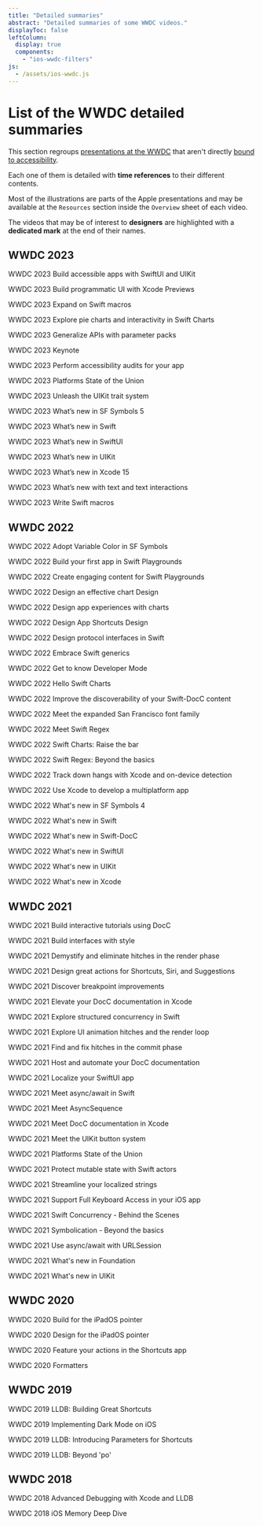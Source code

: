 ```yaml
---
title: "Detailed summaries"
abstract: "Detailed summaries of some WWDC videos."
displayToc: false
leftColumn:
  display: true
  components: 
    - "ios-wwdc-filters"
js:
  - /assets/ios-wwdc.js
---
```


# List of the WWDC detailed summaries

This section regroups [presentations at the WWDC](https://developer.apple.com/videos/all-videos/) that aren't directly [bound to accessibility](../).

Each one of them is detailed with **time references** to their different contents.

Most of the illustrations are parts of the Apple presentations and may be available at the `Resources` section inside the `Overview` sheet of each video.

The videos that may be of interest to **designers** are highlighted with a **dedicated mark** at the end of their names.

<section id="refTests"></section>

<section class="visually-hidden" id="wwdcTests" aria-hidden="true">
   <h2  id="hhwwdc2023" class="pt-5">WWDC 2023</h2>
   <p id="hwwdc73">WWDC 2023 Build accessible apps with SwiftUI and UIKit</p>
   <p id="hwwdc72">WWDC 2023 Build programmatic UI with Xcode Previews</p>
   <p id="hwwdc71">WWDC 2023 Expand on Swift macros</p>
   <p id="hwwdc70">WWDC 2023 Explore pie charts and interactivity in Swift Charts</p>
   <p id="hwwdc69">WWDC 2023 Generalize APIs with parameter packs</p>
   <p id="hwwdc68">WWDC 2023 Keynote</p>
   <p id="hwwdc67">WWDC 2023 Perform accessibility audits for your app</p>
   <p id="hwwdc66">WWDC 2023 Platforms State of the Union</p>
   <p id="hwwdc65">WWDC 2023 Unleash the UIKit trait system</p>
   <p id="hwwdc64">WWDC 2023 What’s new in SF Symbols 5</p>
   <p id="hwwdc63">WWDC 2023 What’s new in Swift</p>
   <p id="hwwdc62">WWDC 2023 What’s new in SwiftUI</p>
   <p id="hwwdc61">WWDC 2023 What’s new in UIKit</p>
   <p id="hwwdc60">WWDC 2023 What’s new in Xcode 15</p>
   <p id="hwwdc59">WWDC 2023 What’s new with text and text interactions</p>
   <p id="hwwdc58">WWDC 2023 Write Swift macros</p>
   <h2 id="hhwwdc2022" class="pt-5">WWDC 2022</h2>
   <p id="hwwdc57">WWDC 2022 Adopt Variable Color in SF Symbols</p>
   <p id="hwwdc56">WWDC 2022 Build your first app in Swift Playgrounds</p>
   <p id="hwwdc55">WWDC 2022 Create engaging content for Swift Playgrounds</p>
   <p id="hwwdc54">WWDC 2022 Design an effective chart Design</p>
   <p id="hwwdc53">WWDC 2022 Design app experiences with charts</p>
   <p id="hwwdc52">WWDC 2022 Design App Shortcuts Design</p>
   <p id="hwwdc51">WWDC 2022 Design protocol interfaces in Swift</p>
   <p id="hwwdc50">WWDC 2022 Embrace Swift generics</p>
   <p id="hwwdc49">WWDC 2022 Get to know Developer Mode</p>
   <p id="hwwdc48">WWDC 2022 Hello Swift Charts</p>
   <p id="hwwdc47">WWDC 2022 Improve the discoverability of your Swift-DocC content</p>
   <p id="hwwdc46">WWDC 2022 Meet the expanded San Francisco font family</p>
   <p id="hwwdc45">WWDC 2022 Meet Swift Regex</p>
   <p id="hwwdc44">WWDC 2022 Swift Charts: Raise the bar</p>
   <p id="hwwdc43">WWDC 2022 Swift Regex: Beyond the basics</p>
   <p id="hwwdc42">WWDC 2022 Track down hangs with Xcode and on-device detection</p>
   <p id="hwwdc41">WWDC 2022 Use Xcode to develop a multiplatform app</p>
   <p id="hwwdc40">WWDC 2022 What's new in SF Symbols 4</p>
   <p id="hwwdc39">WWDC 2022 What's new in Swift</p>
   <p id="hwwdc38">WWDC 2022 What's new in Swift-DocC</p>
   <p id="hwwdc37">WWDC 2022 What's new in SwiftUI</p>
   <p id="hwwdc36">WWDC 2022 What's new in UIKit</p>
   <p id="hwwdc35">WWDC 2022 What's new in Xcode</p>
   <h2 id="hhwwdc2021" class="pt-5">WWDC 2021</h2>
   <p id="hwwdc34">WWDC 2021 Build interactive tutorials using DocC</p>
   <p id="hwwdc33">WWDC 2021 Build interfaces with style</p>
   <p id="hwwdc32">WWDC 2021 Demystify and eliminate hitches in the render phase</p>
   <p id="hwwdc31">WWDC 2021 Design great actions for Shortcuts, Siri, and Suggestions</p>
   <p id="hwwdc30">WWDC 2021 Discover breakpoint improvements</p>
   <p id="hwwdc29">WWDC 2021 Elevate your DocC documentation in Xcode</p>
   <p id="hwwdc28">WWDC 2021 Explore structured concurrency in Swift</p>
   <p id="hwwdc27">WWDC 2021 Explore UI animation hitches and the render loop</p>
   <p id="hwwdc26">WWDC 2021 Find and fix hitches in the commit phase</p>
   <p id="hwwdc25">WWDC 2021 Host and automate your DocC documentation</p>
   <p id="hwwdc24">WWDC 2021 Localize your SwiftUI app</p>
   <p id="hwwdc23">WWDC 2021 Meet async/await in Swift</p>
   <p id="hwwdc22">WWDC 2021 Meet AsyncSequence</p>
   <p id="hwwdc21">WWDC 2021 Meet DocC documentation in Xcode</p>
   <p id="hwwdc20">WWDC 2021 Meet the UIKit button system</p>
   <p id="hwwdc19">WWDC 2021 Platforms State of the Union</p>
   <p id="hwwdc18">WWDC 2021 Protect mutable state with Swift actors</p>
   <p id="hwwdc17">WWDC 2021 Streamline your localized strings</p>
   <p id="hwwdc16">WWDC 2021 Support Full Keyboard Access in your iOS app</p>
   <p id="hwwdc15">WWDC 2021 Swift Concurrency - Behind the Scenes</p>
   <p id="hwwdc14">WWDC 2021 Symbolication - Beyond the basics</p>
   <p id="hwwdc13">WWDC 2021 Use async/await with URLSession</p>
   <p id="hwwdc12">WWDC 2021 What's new in Foundation</p>
   <p id="hwwdc11">WWDC 2021 What's new in UIKit</p>
   <h2 id="hhwwdc2020" class="pt-5">WWDC 2020</h2>
   <p id="hwwdc10">WWDC 2020 Build for the iPadOS pointer</p>
   <p id="hwwdc9">WWDC 2020 Design for the iPadOS pointer</p>
   <p id="hwwdc8">WWDC 2020 Feature your actions in the Shortcuts app</p>
   <p id="hwwdc7">WWDC 2020 Formatters</p>
   <h2 id="hhwwdc2019" class="pt-5">WWDC 2019</h2>
   <p id="hwwdc6">WWDC 2019 LLDB: Building Great Shortcuts</p>
   <p id="hwwdc5">WWDC 2019 Implementing Dark Mode on iOS</p>
   <p id="hwwdc4">WWDC 2019 LLDB: Introducing Parameters for Shortcuts</p>
   <p id="hwwdc3">WWDC 2019 LLDB: Beyond 'po'</p>
   <h2 id="hhwwdc2018" class="pt-5">WWDC 2018</h2>
   <p id="hwwdc2">WWDC 2018 Advanced Debugging with Xcode and LLDB</p>
   <p id="hwwdc1">WWDC 2018 iOS Memory Deep Dive</p>
</section>